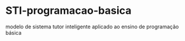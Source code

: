 # STI-programacao-basica
modelo de sistema tutor inteligente aplicado ao ensino de programação básica
